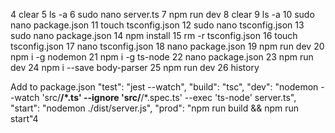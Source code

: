  4  clear
    5  ls -a
    6  sudo nano server.ts
    7  npm run dev
    8  clear
    9  ls -a
   10  sudo nano package.json
   11  touch tsconfig.json
   12  sudo nano tsconfig.json
   13  sudo nano package.json
   14  npm install
   15  rm -r tsconfig.json
   16  touch tsconfig.json
   17  nano tsconfig.json
   18  nano package.json
   19  npm run dev
   20  npm i -g nodemon
   21  npm i -g ts-node
   22  nano package.json
   23  npm run dev
   24  npm i --save body-parser
   25  npm run dev
   26  history

Add to package.json
"test": "jest --watch",
"build": "tsc",
"dev": "nodemon --watch 'src/**/*.ts' --ignore 'src/**/*.spec.ts' --exec 'ts-node' server.ts",
"start": "nodemon ./dist/server.js",
"prod": "npm run build && npm run start"4
